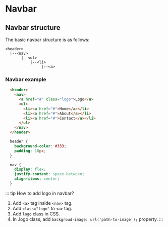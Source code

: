 # Navbar

## Navbar structure

The basic navbar structure is as follows:

```Folder structure
<header>
  |--<nav>
       |--<ul>
           |--<li>
                |--<a>
```

### Navbar example

```HTML
  <header>
    <nav>
      <a href="#" class="logo">Logo</a>
      <ul>
        <li><a href="#">Home</a></li>
        <li><a href="#">About</a></li>
        <li><a href="#">Contact</a></li>
      </ul>
    </nav>
  </header>
```

```CSS
  header {
    background-color: #333;
    padding: 10px;
  }

  nav {
    display: flex;
    justify-content: space-between;
    align-items: center;
  }
```

::: tip
How to add logo in navbar?

1. Add `<a>` tag inside `<nav>` tag.
2. Add `class="logo"` to `<a>` tag.
3. Add `logo` class in CSS.
4. In .logo class, add `backgroud-image: url('path-to-image');` property.
   :::
